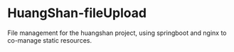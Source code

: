 # HuangShan-fileUpload

File management for the huangshan project, using springboot and nginx to co-manage static resources.
